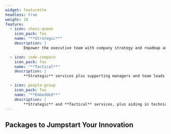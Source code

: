 ```yaml
---
widget: featurette
headless: true
weight: 10
feature:
  - icon: chess-queen
    icon_pack: fas
    name: "**Strategic**"
    description: |
        Empower the executive team with company strategy and roadmap advising through weekly action plan meetings and asynchronous communications

  - icon: code-compare
    icon_pack: fas
    name: "**Tactical**"
    description: |
        **Strategic** services plus supporting managers and team leads with execution through weekly agile project and operations coaching

  - icon: people-group
    icon_pack: fas
    name: "**Embedded**"
    description: |
        **Strategic** and **Tactical** services, plus aiding in technical development, design and code reviews, and talent management
---
```


## Packages to Jumpstart Your Innovation
